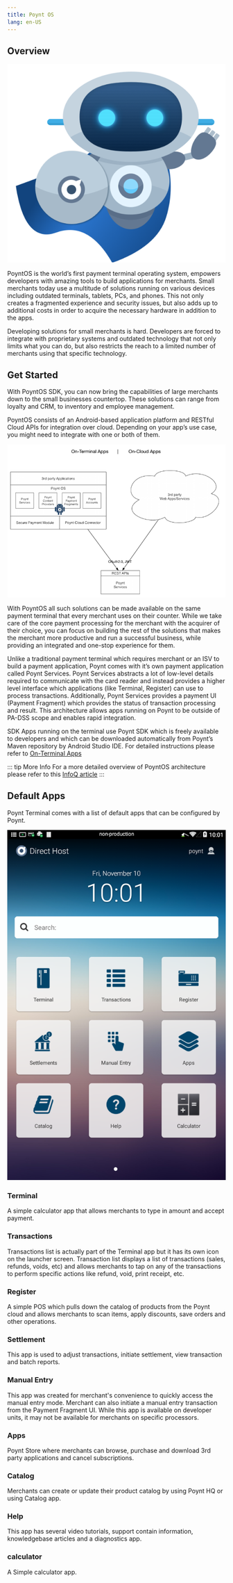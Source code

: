 ```yaml
---
title: Poynt OS
lang: en-US
---
```


## Overview

![Poynt Logo](../assets/poynt-logo.png)

PoyntOS is the world’s first payment terminal operating system, empowers developers with amazing tools to build applications for merchants. Small merchants today use a multitude of solutions running on various devices including outdated terminals, tablets, PCs, and phones. This not only creates a fragmented experience and security issues, but also adds up to additional costs in order to acquire the necessary hardware in addition to the apps.

Developing solutions for small merchants is hard. Developers are forced to integrate with proprietary systems and outdated technology that not only limits what you can do, but also restricts the reach to a limited number of merchants using that specific technology.


## Get Started

With PoyntOS SDK, you can now bring the capabilities of large merchants down to the small businesses countertop. These solutions can range from loyalty and CRM, to inventory and employee management.

PoyntOS consists of an Android-based application platform and RESTful Cloud APIs for integration over cloud. Depending on your app’s use case, you might need to integrate with one or both of them.

![Poynt OS Architecture](../assets/poyntOS-cloud.png)

With PoyntOS all such solutions can be made available on the same payment terminal that every merchant uses on their counter. While we take care of the core payment processing for the merchant with the acquirer of their choice, you can focus on building the rest of the solutions that makes the merchant more productive and run a successful business, while providing an integrated and one-stop experience for them.

Unlike a traditional payment terminal which requires merchant or an ISV to build a payment application, Poynt comes with it’s own payment application called Poynt Services. Poynt Services abstracts a lot of low-level details required to communicate with the card reader and instead provides a higher level interface which applications (like Terminal, Register) can use to process transactions. Additionally, Poynt Services provides a payment UI (Payment Fragment) which provides the status of transaction processing and result. This architecture allows apps running on Poynt to be outside of PA-DSS scope and enables rapid integration.

SDK Apps running on the terminal use Poynt SDK which is freely available to developers and which can be downloaded automatically from Poynt’s Maven repository by Android Studio IDE. For detailed instructions please refer to [On-Terminal Apps](/guides/posapp/)

::: tip More Info
For a more detailed overview of PoyntOS architecture please refer to this [InfoQ article](http://bit.ly/2mC53vg)
:::


 ## Default Apps

Poynt Terminal comes with a list of default apps that can be configured by Poynt.

![Payment Fragment](../assets/defaultapps.png)

### Terminal

A simple calculator app that allows merchants to type in amount and accept payment.

### Transactions

Transactions list is actually part of the Terminal app but it has its own icon on the launcher screen. Transaction list displays a list of transactions (sales, refunds, voids, etc) and allows merchants to tap on any of the transactions to perform specific actions like refund, void, print receipt, etc.

### Register

A simple POS which pulls down the catalog of products from the Poynt cloud and allows merchants to scan items, apply discounts, save orders and other operations.

### Settlement

This app is used to adjust transactions, initiate settlement, view transaction and batch reports.

### Manual Entry

This app was created for merchant's convenience to quickly access the manual entry mode. Merchant can also initiate a manual entry transaction from the Payment Fragment UI. While this app is available on developer units, it may not be available for merchants on specific processors.

### Apps

Poynt Store where merchants can browse, purchase and download 3rd party applications and cancel subscriptions.

### Catalog

Merchants can create or update their product catalog by using Poynt HQ or using Catalog app.

### Help

This app has several video tutorials, support contain information, knowledgebase articles and a diagnostics app.

### calculator

A Simple calculator app.
